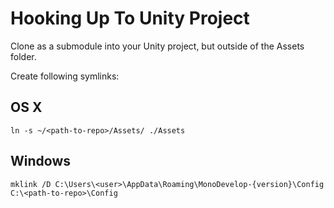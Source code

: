 # Hooking Up To Unity Project

Clone as a submodule into your Unity project, but outside of the Assets folder.

Create following symlinks:

## OS X

```
ln -s ~/<path-to-repo>/Assets/ ./Assets
```

## Windows

```
mklink /D C:\Users\<user>\AppData\Roaming\MonoDevelop-{version}\Config C:\<path-to-repo>\Config
```
